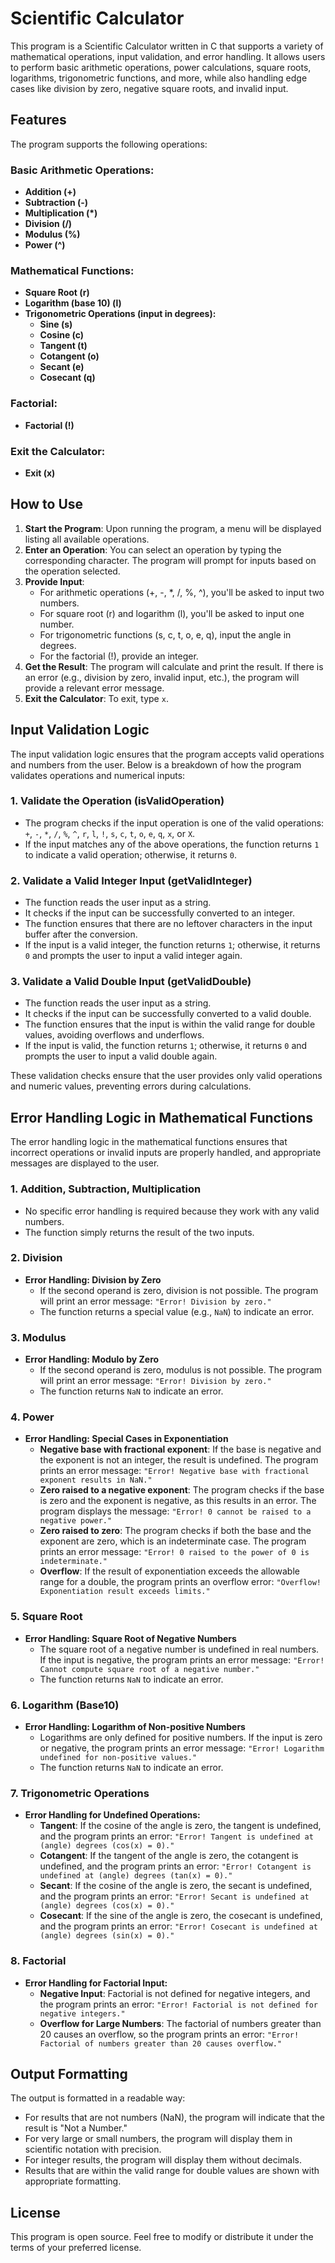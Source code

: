 # Scientific Calculator

This program is a Scientific Calculator written in C that supports a variety of mathematical operations, input validation, and error handling. It allows users to perform basic arithmetic operations, power calculations, square roots, logarithms, trigonometric functions, and more, while also handling edge cases like division by zero, negative square roots, and invalid input.

## Features

The program supports the following operations:

### Basic Arithmetic Operations:
- **Addition (+)**
- **Subtraction (-)**
- **Multiplication (*)**
- **Division (/)**
- **Modulus (%)**
- **Power (^)**

### Mathematical Functions:
- **Square Root (r)**
- **Logarithm (base 10) (l)**
- **Trigonometric Operations (input in degrees):**
  - **Sine (s)**
  - **Cosine (c)**
  - **Tangent (t)**
  - **Cotangent (o)**
  - **Secant (e)**
  - **Cosecant (q)**

### Factorial:
- **Factorial (!)**

### Exit the Calculator:
- **Exit (x)**

## How to Use

1. **Start the Program**: Upon running the program, a menu will be displayed listing all available operations.
2. **Enter an Operation**: You can select an operation by typing the corresponding character. The program will prompt for inputs based on the operation selected.
3. **Provide Input**:
   - For arithmetic operations (+, -, *, /, %, ^), you'll be asked to input two numbers.
   - For square root (r) and logarithm (l), you'll be asked to input one number.
   - For trigonometric functions (s, c, t, o, e, q), input the angle in degrees.
   - For the factorial (!), provide an integer.
4. **Get the Result**: The program will calculate and print the result. If there is an error (e.g., division by zero, invalid input, etc.), the program will provide a relevant error message.
5. **Exit the Calculator**: To exit, type `x`.

## Input Validation Logic

The input validation logic ensures that the program accepts valid operations and numbers from the user. Below is a breakdown of how the program validates operations and numerical inputs:

### 1. **Validate the Operation (isValidOperation)**
- The program checks if the input operation is one of the valid operations: `+`, `-`, `*`, `/`, `%`, `^`, `r`, `l`, `!`, `s`, `c`, `t`, `o`, `e`, `q`, `x`, or `X`.
- If the input matches any of the above operations, the function returns `1` to indicate a valid operation; otherwise, it returns `0`.

### 2. **Validate a Valid Integer Input (getValidInteger)**
- The function reads the user input as a string.
- It checks if the input can be successfully converted to an integer.
- The function ensures that there are no leftover characters in the input buffer after the conversion.
- If the input is a valid integer, the function returns `1`; otherwise, it returns `0` and prompts the user to input a valid integer again.

### 3. **Validate a Valid Double Input (getValidDouble)**
- The function reads the user input as a string.
- It checks if the input can be successfully converted to a valid double.
- The function ensures that the input is within the valid range for double values, avoiding overflows and underflows.
- If the input is valid, the function returns `1`; otherwise, it returns `0` and prompts the user to input a valid double again.

These validation checks ensure that the user provides only valid operations and numeric values, preventing errors during calculations.

## Error Handling Logic in Mathematical Functions

The error handling logic in the mathematical functions ensures that incorrect operations or invalid inputs are properly handled, and appropriate messages are displayed to the user.

### 1. **Addition, Subtraction, Multiplication**
- No specific error handling is required because they work with any valid numbers.
- The function simply returns the result of the two inputs.

### 2. **Division**
- **Error Handling: Division by Zero**
  - If the second operand is zero, division is not possible. The program will print an error message: `"Error! Division by zero."`
  - The function returns a special value (e.g., `NaN`) to indicate an error.

### 3. **Modulus**
- **Error Handling: Modulo by Zero**
  - If the second operand is zero, modulus is not possible. The program will print an error message: `"Error! Division by zero."`
  - The function returns `NaN` to indicate an error.

### 4. **Power**
- **Error Handling: Special Cases in Exponentiation**
  - **Negative base with fractional exponent**: If the base is negative and the exponent is not an integer, the result is undefined. The program prints an error message: `"Error! Negative base with fractional exponent results in NaN."`
  - **Zero raised to a negative exponent**: The program checks if the base is zero and the exponent is negative, as this results in an error. The program displays the message: `"Error! 0 cannot be raised to a negative power."`
  - **Zero raised to zero**: The program checks if both the base and the exponent are zero, which is an indeterminate case. The program prints an error message: `"Error! 0 raised to the power of 0 is indeterminate."`
  - **Overflow**: If the result of exponentiation exceeds the allowable range for a double, the program prints an overflow error: `"Overflow! Exponentiation result exceeds limits."`

### 5. **Square Root**
- **Error Handling: Square Root of Negative Numbers**
  - The square root of a negative number is undefined in real numbers. If the input is negative, the program prints an error message: `"Error! Cannot compute square root of a negative number."`
  - The function returns `NaN` to indicate an error.

### 6. **Logarithm (Base10)**
- **Error Handling: Logarithm of Non-positive Numbers**
  - Logarithms are only defined for positive numbers. If the input is zero or negative, the program prints an error message: `"Error! Logarithm undefined for non-positive values."`
  - The function returns `NaN` to indicate an error.

### 7. **Trigonometric Operations**
- **Error Handling for Undefined Operations:**
  - **Tangent**: If the cosine of the angle is zero, the tangent is undefined, and the program prints an error: `"Error! Tangent is undefined at (angle) degrees (cos(x) = 0)."`
  - **Cotangent**: If the tangent of the angle is zero, the cotangent is undefined, and the program prints an error: `"Error! Cotangent is undefined at (angle) degrees (tan(x) = 0)."`
  - **Secant**: If the cosine of the angle is zero, the secant is undefined, and the program prints an error: `"Error! Secant is undefined at (angle) degrees (cos(x) = 0)."`
  - **Cosecant**: If the sine of the angle is zero, the cosecant is undefined, and the program prints an error: `"Error! Cosecant is undefined at (angle) degrees (sin(x) = 0)."`

### 8. **Factorial**
- **Error Handling for Factorial Input:**
  - **Negative Input**: Factorial is not defined for negative integers, and the program prints an error: `"Error! Factorial is not defined for negative integers."`
  - **Overflow for Large Numbers**: The factorial of numbers greater than 20 causes an overflow, so the program prints an error: `"Error! Factorial of numbers greater than 20 causes overflow."`

## Output Formatting

The output is formatted in a readable way:

- For results that are not numbers (NaN), the program will indicate that the result is "Not a Number."
- For very large or small numbers, the program will display them in scientific notation with precision.
- For integer results, the program will display them without decimals.
- Results that are within the valid range for double values are shown with appropriate formatting.

## License

This program is open source. Feel free to modify or distribute it under the terms of your preferred license.
